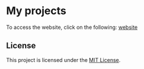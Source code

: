 


# My projects

To access the website, click on the following:  [website](https://bookeswebsite-javascript.vercel.app/)

## License

This project is licensed under the [MIT License](LICENSE).
